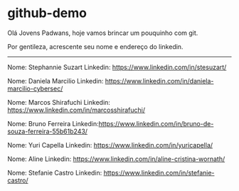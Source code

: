 # github-demo

Olá Jovens Padwans, hoje vamos brincar um pouquinho com git.

Por gentileza, acrescente seu nome e endereço do linkedin.

-------
Nome: Stephannie Suzart
Linkedin: https://www.linkedin.com/in/stesuzart/

Nome: Daniela Marcilio
Linkedin: https://www.linkedin.com/in/daniela-marcilio-cybersec/

Nome: Marcos Shirafuchi
Linkedin: https://www.linkedin.com/in/marcosshirafuchi/

Nome: Bruno Ferreira
Linkedin:https://www.linkedin.com/in/bruno-de-souza-ferreira-55b61b243/

Nome: Yuri Capella
Linkedin: https://www.linkedin.com/in/yuricapella/

Nome: Aline
Linkedin: https://www.linkedin.com/in/aline-cristina-wornath/

Nome: Stefanie Castro
Linkedin: https://www.linkedin.com/in/stefanie-castro/
